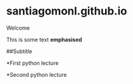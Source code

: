 # santiagomonl.github.io

Welcome

This is some text **emphasised**

##Subtitle

*First python lecture

*Second python lecture
